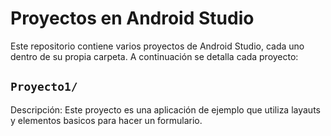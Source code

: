 # Proyectos en Android Studio

Este repositorio contiene varios proyectos de Android Studio, cada uno dentro de su propia carpeta. A continuación se detalla cada proyecto:

## `Proyecto1/`
Descripción: Este proyecto es una aplicación de ejemplo que utiliza layauts y elementos basicos para hacer un formulario.
